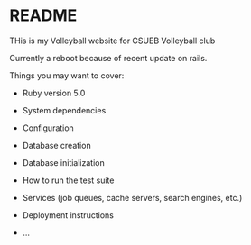 # README

THis is my Volleyball website for CSUEB Volleyball club 

Currently a reboot because of recent update on rails. 

Things you may want to cover:

* Ruby version
5.0

* System dependencies

* Configuration

* Database creation

* Database initialization

* How to run the test suite

* Services (job queues, cache servers, search engines, etc.)

* Deployment instructions

* ...
